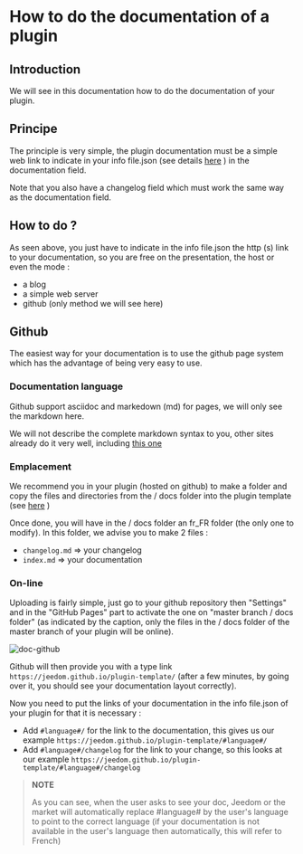 # How to do the documentation of a plugin

## Introduction

We will see in this documentation how to do the documentation of your plugin.

## Principe

The principle is very simple, the plugin documentation must be a simple web link to indicate in your info file.json (see details [here](https://doc.jeedom.com/en_US/dev/structure_info_json) ) in the documentation field.

Note that you also have a changelog field which must work the same way as the documentation field.

## How to do ?

As seen above, you just have to indicate in the info file.json the http (s) link to your documentation, so you are free on the presentation, the host or even the mode :

- a blog
- a simple web server
- github (only method we will see here)

## Github

The easiest way for your documentation is to use the github page system which has the advantage of being very easy to use.

### Documentation language

Github support asciidoc and markedown (md) for pages, we will only see the markdown here.

We will not describe the complete markdown syntax to you, other sites already do it very well, including [this one](https://guides.github.com/pdfs/markdown-cheatsheet-online.pdf)

### Emplacement

We recommend you in your plugin (hosted on github) to make a folder and copy the files and directories from the / docs folder into the plugin template (see [here](https://doc.jeedom.com/en_US/dev/plugin_template) )

Once done, you will have in the / docs folder an fr_FR folder (the only one to modify). In this folder, we advise you to make 2 files :

- ``changelog.md`` => your changelog
- ``index.md`` => your documentation

### On-line

Uploading is fairly simple, just go to your github repository then "Settings" and in the "GitHub Pages" part to activate the one on "master branch / docs folder" (as indicated by the caption, only the files in the / docs folder of the master branch of your plugin will be online).

![doc-github](images/tutoDoc.png)

Github will then provide you with a type link ``https://jeedom.github.io/plugin-template/`` (after a few minutes, by going over it, you should see your documentation layout correctly).

Now you need to put the links of your documentation in the info file.json of your plugin for that it is necessary :

- Add ``#language#/`` for the link to the documentation, this gives us our example ``https://jeedom.github.io/plugin-template/#language#/``
- Add ``#language#/changelog`` for the link to your change, so this looks at our example ``https://jeedom.github.io/plugin-template/#language#/changelog``

> **NOTE**
>
> As you can see, when the user asks to see your doc, Jeedom or the market will automatically replace #language# by the user's language to point to the correct language (if your documentation is not available in the user's language then automatically, this will refer to French)
